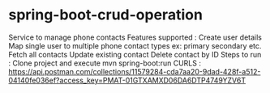 # spring-boot-crud-operation
Service to manage phone contacts 
Features supported : 
Create user details 
Map single user to multiple phone contact types ex: primary secondary etc.
Fetch all contacts
Update existing contact 
Delete contact by ID
Steps to run : 
Clone project and execute mvn spring-boot:run
CURLS : 
https://api.postman.com/collections/11579284-cda7aa20-9dad-428f-a512-04140fe036ef?access_key=PMAT-01GTXAMXD06DA6DTP4749YZV6T

